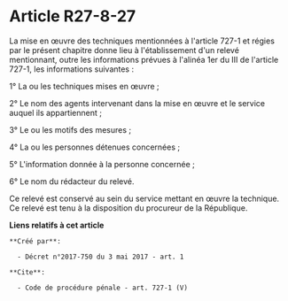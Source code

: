 # Article R27-8-27

La mise en œuvre des techniques mentionnées à l'article 727-1 et régies par le présent chapitre donne lieu à l'établissement
d'un relevé mentionnant, outre les informations prévues à l'alinéa 1er du III de l'article 727-1, les informations
suivantes : 

1° La ou les techniques mises en œuvre ; 

2° Le nom des agents intervenant dans la mise en œuvre et le service auquel ils appartiennent ; 

3° Le ou les motifs des mesures ; 

4° La ou les personnes détenues concernées ; 

5° L'information donnée à la personne concernée ; 

6° Le nom du rédacteur du relevé. 

Ce relevé est conservé au sein du service mettant en œuvre la technique. Ce relevé est tenu à la disposition du procureur de
la République.

**Liens relatifs à cet article**

	**Créé par**:

	  - Décret n°2017-750 du 3 mai 2017 - art. 1

	**Cite**:

	  - Code de procédure pénale - art. 727-1 (V)
